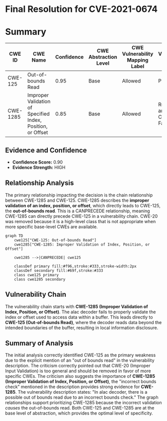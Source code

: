 # Final Resolution for CVE-2021-0674

# Summary
| CWE ID    | CWE Name                                    | Confidence | CWE Abstraction Level | CWE Vulnerability Mapping Label | CWE-Vulnerability Mapping Notes |
| --------- | ------------------------------------------- | ---------- | --------------------- | ------------------------------- | ------------------------------- |
| CWE-125   | Out-of-bounds Read                          | 0.95       | Base                  | Allowed                         | Primary CWE                     |
| CWE-1285  | Improper Validation of Specified Index, Position, or Offset | 0.85       | Base                  | Allowed                         | Root Cause and Contributing Factor             |

## Evidence and Confidence

*   **Confidence Score:** 0.90
*   **Evidence Strength:** HIGH

## Relationship Analysis
The primary relationship impacting the decision is the chain relationship between CWE-1285 and CWE-125. CWE-1285 describes the **improper validation of an index, position, or offset**, which directly leads to CWE-125, the **out-of-bounds read**. This is a CANPRECEDE relationship, meaning CWE-1285 can directly precede CWE-125 in a vulnerability chain. CWE-20 was removed because it is a high-level class that is not appropriate when more specific base-level CWEs are available.

```mermaid
graph TD
    cwe125["CWE-125: Out-of-bounds Read"]
    cwe1285["CWE-1285: Improper Validation of Index, Position, or Offset"]
    
    cwe1285 -->|CANPRECEDE| cwe125
    
    classDef primary fill:#f96,stroke:#333,stroke-width:2px
    classDef secondary fill:#69f,stroke:#333
    class cwe125 primary
    class cwe1285 secondary
```

## Vulnerability Chain
The vulnerability chain starts with **CWE-1285 (Improper Validation of Index, Position, or Offset)**. The alac decoder fails to properly validate the index or offset used to access data within a buffer. This leads directly to **CWE-125 (Out-of-bounds Read)**, where the decoder reads data beyond the intended boundaries of the buffer, resulting in local information disclosure.

## Summary of Analysis
The initial analysis correctly identified CWE-125 as the primary weakness due to the explicit mention of an "out of bounds read" in the vulnerability description. The criticism correctly pointed out that CWE-20 (Improper Input Validation) is too general and should be removed in favor of more specific CWEs. The criticism also suggests the importance of **CWE-1285 (Improper Validation of Index, Position, or Offset)**, the "incorrect bounds check" mentioned in the description provides strong evidence for **CWE-1285**. The vulnerability description states: "In alac decoder, there is a possible out of bounds read due to an incorrect bounds check." The graph relationships support prioritizing CWE-1285 because the incorrect validation *causes* the out-of-bounds read. Both CWE-125 and CWE-1285 are at the base level of abstraction, which provides the optimal level of specificity.